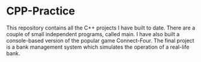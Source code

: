 # CPP-Practice
 
This repository contains all the C++ projects I have built to date. There are a couple of small independent programs, called main. I have also built a console-based version of the popular game Connect-Four. The final project is a bank management system which simulates the operation of a real-life bank.
